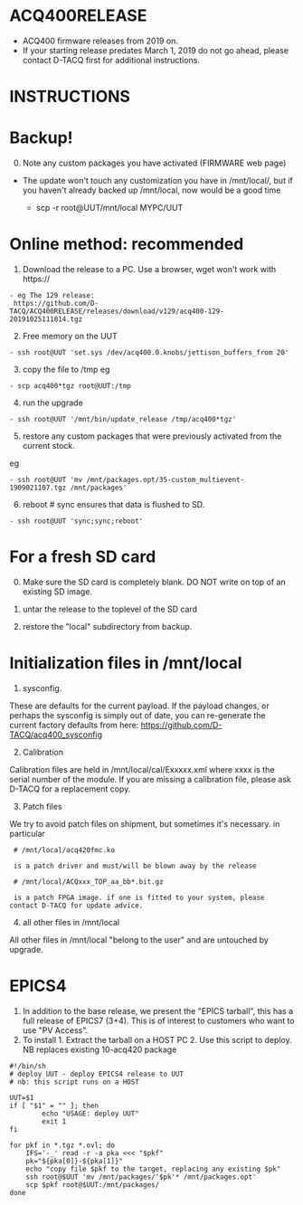 # ACQ400RELEASE
- ACQ400 firmware releases from 2019 on. 
- If your starting release predates March 1, 2019 do not go ahead, please contact D-TACQ first for additional instructions.

 # INSTRUCTIONS
   # Backup!
  0. Note any custom packages you have activated (FIRMWARE web page) 
  - The update won't touch any customization you have in /mnt/local/, but if you haven't already backed up /mnt/local, now would be a good time
   
    - scp -r root@UUT/mnt/local MYPC/UUT
    
   # Online method: recommended
  1. Download the release to a PC. Use a browser, wget won't work with https://
  
    - eg The 129 release:
     https://github.com/D-TACQ/ACQ400RELEASE/releases/download/v129/acq400-129-20191025111814.tgz
  2. Free memory on the UUT
  
    - ssh root@UUT 'set.sys /dev/acq400.0.knobs/jettison_buffers_from 20'  
  3. copy the file to /tmp eg
  
    - scp acq400*tgz root@UUT:/tmp
  4. run the upgrade
  
    - ssh root@UUT '/mnt/bin/update_release /tmp/acq400*tgz'
  5. restore any custom packages that were previously  activated from the current stock.
  
  eg
  
    - ssh root@UUT 'mv /mnt/packages.opt/35-custom_multievent-1909021107.tgz /mnt/packages'
  
  6. reboot  # sync ensures that data is flushed to SD.
  
    - ssh root@UUT 'sync;sync;reboot'
  
   # For a fresh SD card

  0. Make sure the SD card is completely blank. DO NOT write on top of an existing SD image.
  
  1. untar the release to the toplevel of the SD card

  2. restore the "local" subdirectory from backup.

 
   # Initialization files in /mnt/local
  
  1. sysconfig. 
  
These are defaults for the current payload. If the payload changes, or perhaps the sysconfig is simply out of date, you can re-generate the current factory defaults from here:
   https://github.com/D-TACQ/acq400_sysconfig

  2. Calibration
  
Calibration files are held in /mnt/local/cal/Exxxxx.xml where xxxx is the serial number of the module.
If you are missing a calibration file, please ask D-TACQ for a replacement copy.

  3. Patch files
  
We try to avoid patch files on shipment, but sometimes it's necessary. in particular

     # /mnt/local/acq420fmc.ko 
     
     is a patch driver and must/will be blown away by the release
     
     # /mnt/local/ACQxxx_TOP_aa_bb*.bit.gz 
     
     is a patch FPGA image. if one is fitted to your system, please contact D-TACQ for update advice.
     
  4. all other files in /mnt/local
  
All other files in /mnt/local "belong to the user" and are untouched by upgrade.

  # EPICS4
  1. In addition to the base release, we present the "EPICS tarball", this has a full release of EPICS7 (3+4). This is of interest to customers who want to use "PV Access". 
  2. To install
    1. Extract the tarball on a HOST PC
    2. Use this script to deploy. NB replaces existing 10-acq420 package
```
#!/bin/sh
# deploy UUT - deploy EPICS4 release to UUT
# nb: this script runs on a HOST

UUT=$1
if [ "$1" = "" ]; then
        echo "USAGE: deploy UUT"
        exit 1
fi

for pkf in *.tgz *.ovl; do
	IFS='-_' read -r -a pka <<< "$pkf"
	pk="${pka[0]}-${pka[1]}"
	echo "copy file $pkf to the target, replacing any existing $pk"
	ssh root@$UUT 'mv /mnt/packages/'$pk'* /mnt/packages.opt'
	scp $pkf root@$UUT:/mnt/packages/
done


```
 
  
  
